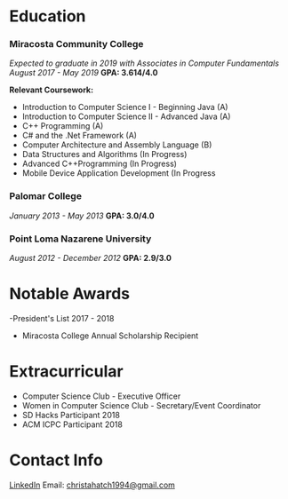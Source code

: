 # Education

### Miracosta Community College
*Expected to graduate in 2019 with Associates in Computer Fundamentals*
*August 2017 - May 2019*
**GPA: 3.614/4.0**

**Relevant Coursework:**

- Introduction to Computer Science I - Beginning Java (A)
- Introduction to Computer Science II - Advanced Java (A)
- C++ Programming (A)
- C# and the .Net Framework (A)
- Computer Architecture and Assembly Language (B)
- Data Structures and Algorithms (In Progress)
- Advanced C++Programming (In Progress)
- Mobile Device Application Development (In Progress


### Palomar College
*January 2013 - May 2013*
**GPA: 3.0/4.0**


### Point Loma Nazarene University
*August 2012 - December 2012*
**GPA: 2.9/3.0**


# Notable Awards
-President's List 2017 - 2018
- Miracosta College Annual Scholarship Recipient


# Extracurricular
- Computer Science Club - Executive Officer
- Women in Computer Science Club - Secretary/Event Coordinator
- SD Hacks Participant 2018
- ACM ICPC Participant 2018


# Contact Info
[LinkedIn](www.linkedin.com/in/christa-hatch-61231914a)
Email: christahatch1994@gmail.com
